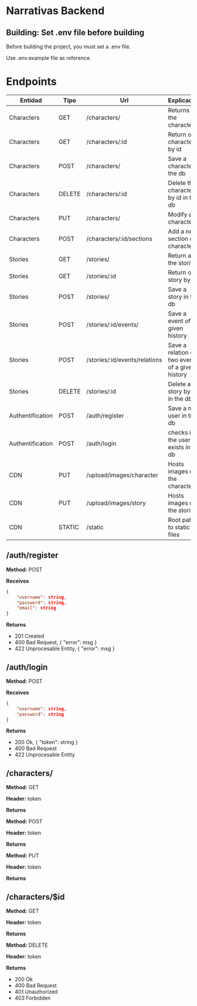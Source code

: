 # Narrativas Backend

## Building: Set .env file before building

Before building the project, you must set a .env file.

Use .env.example file as reference.

# Endpoints

| Entidad | Tipo | Url | Explicación|
---------|------|-----|------------|
|Characters         |  GET    |  /characters/   | Returns all the characters         |            
|Characters         |  GET    | /characters/:id     |  Return one character by id        |            
|Characters         |  POST    | /characters/    |     Save a character in the db     |            
|Characters         |  DELETE    | /characters/:id    |   Delete the character by id in the db       |            
|Characters         |  PUT    | /characters/    |  Modify a character        |            
|Characters         |  POST    | /characters/:id/sections    |   Add a new section of a character       |            
|Stories         |  GET    |  /stories/   |  Return all the stories        |            
|Stories        |  GET    |  /stories/:id   |   Return one story by id       |            
|Stories         |  POST    |  /stories/   |  Save a story in the db         |            
|Stories        |  POST    | /stories/:id/events/    |   Save a event of a given history       |            
|Stories         |  POST    |  /stories/:id/events/relations   |   Save a relation of two event of a given history        |            
|Stories        |   DELETE   | /stories/:id    |  Delete a story by id in the db        |            
|Authentification         |   POST   | /auth/register   |   Save a new user in the db       |            
|Authentification        |  POST    | /auth/login    |  checks if the user exists in the db       |            
|CDN        |   PUT   |  /upload/images/character   |  Hosts images of the characters        |            
|CDN        |   PUT   | /upload/images/story    |    Hosts images of the stories      |            
|CDN        |  STATIC    | /static    |   Root path to static files    |   



## /auth/register 

**Method:** POST

**Receives** 

```json
{   
    "username": string,
    "password": string,
    "email": string
}
```

**Returns**

* 201 Created
* 400 Bad Request, { "error": msg }
* 422 Unprocesable Entity, { "error": msg }


## /auth/login 

**Method:** POST

**Receives** 

```json
{   
    "username": string,
    "password": string
}
```

**Returns**

* 200 Ok, { "token": string }
* 400 Bad Request
* 422 Unprocesable Entity

## /characters/

**Method:** GET

**Header:** token

**Returns**

  

**Method:** POST

**Header:** token

**Returns**

  

**Method:** PUT

**Header:** token

**Returns**


## /characters/$id

**Method:** GET

**Header:** token

**Returns**

  

**Method:** DELETE

**Header:** token

**Returns**

* 200 Ok
* 400 Bad Request
* 401 Unauthorized
* 403 Forbidden


